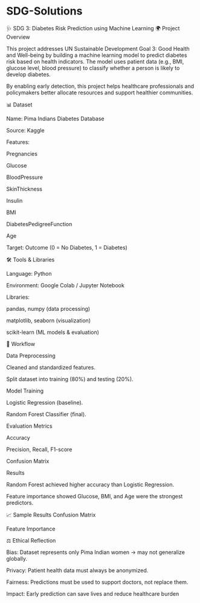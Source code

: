 # SDG-Solutions
🩺 SDG 3: Diabetes Risk Prediction using Machine Learning
🌍 Project Overview

This project addresses UN Sustainable Development Goal 3: Good Health and Well-being by building a machine learning model to predict diabetes risk based on health indicators.
The model uses patient data (e.g., BMI, glucose level, blood pressure) to classify whether a person is likely to develop diabetes.

By enabling early detection, this project helps healthcare professionals and policymakers better allocate resources and support healthier communities.

📊 Dataset

Name: Pima Indians Diabetes Database

Source: Kaggle

Features:

Pregnancies

Glucose

BloodPressure

SkinThickness

Insulin

BMI

DiabetesPedigreeFunction

Age

Target: Outcome (0 = No Diabetes, 1 = Diabetes)

🛠️ Tools & Libraries

Language: Python

Environment: Google Colab / Jupyter Notebook

Libraries:

pandas, numpy (data processing)

matplotlib, seaborn (visualization)

scikit-learn (ML models & evaluation)

🔬 Workflow

Data Preprocessing

Cleaned and standardized features.

Split dataset into training (80%) and testing (20%).

Model Training

Logistic Regression (baseline).

Random Forest Classifier (final).

Evaluation Metrics

Accuracy

Precision, Recall, F1-score

Confusion Matrix

Results

Random Forest achieved higher accuracy than Logistic Regression.

Feature importance showed Glucose, BMI, and Age were the strongest predictors.

📈 Sample Results
Confusion Matrix

Feature Importance

⚖️ Ethical Reflection

Bias: Dataset represents only Pima Indian women → may not generalize globally.

Privacy: Patient health data must always be anonymized.

Fairness: Predictions must be used to support doctors, not replace them.

Impact: Early prediction can save lives and reduce healthcare burden
